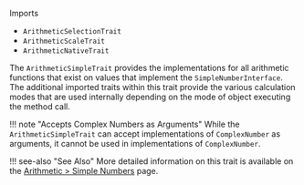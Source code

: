 Imports

- `ArithmeticSelectionTrait`
- `ArithmeticScaleTrait`
- `ArithmeticNativeTrait`

The `ArithmeticSimpleTrait` provides the implementations for all arithmetic functions that exist on values that implement the `SimpleNumberInterface`. The additional imported traits within this trait provide the various calculation modes that are used internally depending on the mode of object executing the method call.

!!! note "Accepts Complex Numbers as Arguments"
    While the `ArithmeticSimpleTrait` can accept implementations of `ComplexNumber` as arguments, it cannot be used in implementations of `ComplexNumber`.
    
!!! see-also "See Also"
    More detailed information on this trait is available on the [Arithmetic > Simple Numbers](../arithmetic/simple.md) page.